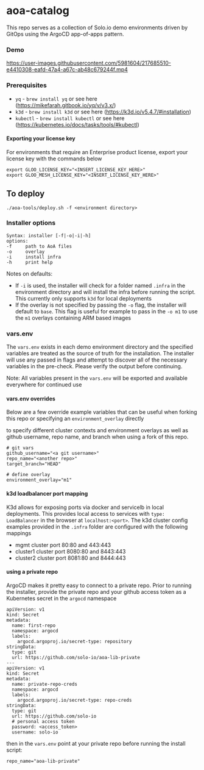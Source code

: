 # aoa-catalog
This repo serves as a collection of Solo.io demo environments driven by GitOps using the ArgoCD app-of-apps pattern.

### Demo



https://user-images.githubusercontent.com/5981604/217685510-e4410308-eafd-47a4-a67c-ab48c679244f.mp4




### Prerequisites
- `yq` - `brew install yq` or see here (https://mikefarah.gitbook.io/yq/v/v3.x/)
- `k3d` - `brew install k3d` or see here (https://k3d.io/v5.4.7/#installation)
- `kubectl` - `brew install kubectl` or see here (https://kubernetes.io/docs/tasks/tools/#kubectl)

#### Exporting your license key
For environments that require an Enterprise product license, export your license key with the commands below
```
export GLOO_LICENSE_KEY="<INSERT_LICENSE_KEY_HERE>"
export GLOO_MESH_LICENSE_KEY="<INSERT_LICENSE_KEY_HERE>"
```

## To deploy
```
./aoa-tools/deploy.sh -f <environment directory>
```

### Installer options
```
Syntax: installer [-f|-o|-i|-h]
options:
-f     path to AoA files
-o     overlay
-i     install infra
-h     print help
```

Notes on defaults: 
- If `-i` is used, the installer will check for a folder named `.infra` in the environment directory and will install the infra before running the script. This currently only supports `k3d` for local deployments
- If the overlay is not specified by passing the `-o` flag, the installer will default to `base`. This flag is useful for example to pass in the `-o m1` to use the `m1` overlays containing ARM based images

### vars.env
The `vars.env` exists in each demo environment directory and the specified variables are treated as the source of truth for the installation. The installer will use any passed in flags and attempt to discover all of the necessary variables in the pre-check. Please verify the output before continuing.

Note: All variables present in the `vars.env` will be exported and available everywhere for continued use

#### vars.env overrides
Below are a few override example variables that can be useful when forking this repo or specifying an `environment_overlay` directly

to specify different cluster contexts and environment overlays as well as github username, repo name, and branch when using a fork of this repo.
```
# git vars
github_username="<a git username>"
repo_name="<another repo>"
target_branch="HEAD"

# define overlay
environment_overlay="m1"
```

#### k3d loadbalancer port mapping
K3d allows for exposing ports via docker and servicelb in local deployments. This provides local access to services with `type: LoadBalancer` in the browser at `localhost:<port>`. The k3d cluster config examples provided in the `.infra` folder are configured with the following mappings

* mgmt cluster port 80:80 and 443:443
* cluster1 cluster port 8080:80 and 8443:443
* cluster2 cluster port 8081:80 and 8444:443

#### using a private repo
ArgoCD makes it pretty easy to connect to a private repo. Prior to running the installer, provide the private repo and your github access token as a Kubernetes secret in the `argocd` namespace
```
apiVersion: v1
kind: Secret
metadata:
  name: first-repo
  namespace: argocd
  labels:
    argocd.argoproj.io/secret-type: repository
stringData:
  type: git
  url: https://github.com/solo-io/aoa-lib-private
---
apiVersion: v1
kind: Secret
metadata:
  name: private-repo-creds
  namespace: argocd
  labels:
    argocd.argoproj.io/secret-type: repo-creds
stringData:
  type: git
  url: https://github.com/solo-io
  # personal access token
  password: <access_token>
  username: solo-io
```

then in the `vars.env` point at your private repo before running the install script:
```
repo_name="aoa-lib-private"
```
